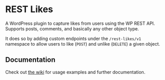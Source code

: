 # REST Likes

A WordPress plugin to capture likes from users using the WP REST API. Supports posts, comments, and basically any other object type.

It does so by adding custom endpoints under the  `/rest-likes/v1` namespace to allow users to like (`POST`) and unlike (`DELETE`) a given object.

## Documentation

Check out [the wiki](https://github.com/wearerequired/rest-likes/wiki) for usage examples and further documentation.